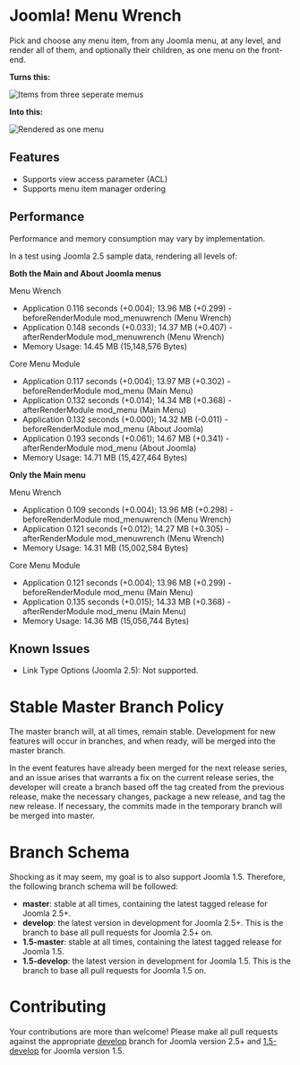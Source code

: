 Joomla! Menu Wrench
==================

Pick and choose any menu item, from any Joomla menu, at any level, and render all of them, and optionally their children, as one menu on the front-end.

**Turns this:**

![Items from three seperate memus](https://raw.github.com/betweenbrain/Image-Attachments/master/three-items-three-menus.png "Items from three seperate memus")

**Into this:**

![Rendered as one menu](https://raw.github.com/betweenbrain/Image-Attachments/master/three-items-three-menus-result.png "Rendered as one menu")

## Features ##
- Supports view access parameter (ACL)
- Supports menu item manager ordering

## Performance ##
Performance and memory consumption may vary by implementation.

In a test using Joomla 2.5 sample data, rendering all levels of:

**Both the Main and About Joomla menus**

Menu Wrench

- Application 0.116 seconds (+0.004); 13.96 MB (+0.299) - beforeRenderModule mod_menuwrench (Menu Wrench)
- Application 0.148 seconds (+0.033); 14.37 MB (+0.407) - afterRenderModule mod_menuwrench (Menu Wrench)
- Memory Usage: 14.45 MB (15,148,576 Bytes)

Core Menu Module

- Application 0.117 seconds (+0.004); 13.97 MB (+0.302) - beforeRenderModule mod_menu (Main Menu)
- Application 0.132 seconds (+0.014); 14.34 MB (+0.368) - afterRenderModule mod_menu (Main Menu)
- Application 0.132 seconds (+0.000); 14.32 MB (-0.011) - beforeRenderModule mod_menu (About Joomla)
- Application 0.193 seconds (+0.061); 14.67 MB (+0.341) - afterRenderModule mod_menu (About Joomla)
- Memory Usage: 14.71 MB (15,427,464 Bytes)

**Only the Main menu**

Menu Wrench

- Application 0.109 seconds (+0.004); 13.96 MB (+0.298) - beforeRenderModule mod_menuwrench (Menu Wrench)
- Application 0.121 seconds (+0.012); 14.27 MB (+0.305) - afterRenderModule mod_menuwrench (Menu Wrench)
- Memory Usage: 14.31 MB (15,002,584 Bytes)

Core Menu Module
- Application 0.121 seconds (+0.004); 13.96 MB (+0.299) - beforeRenderModule mod_menu (Main Menu)
- Application 0.135 seconds (+0.015); 14.33 MB (+0.368) - afterRenderModule mod_menu (Main Menu)
- Memory Usage: 14.36 MB (15,056,744 Bytes)

## Known Issues ##
- Link Type Options (Joomla 2.5): Not supported.


Stable Master Branch Policy
====================
The master branch will, at all times, remain stable. Development for new features will occur in branches, and when ready, will be merged into the master branch.

In the event features have already been merged for the next release series, and an issue arises that warrants a fix on the current release series, the developer will create a branch based off the tag created from the previous release, make the necessary changes, package a new release, and tag the new release. If necessary, the commits made in the temporary branch will be merged into master.

Branch Schema
==============
Shocking as it may seem, my goal is to also support Joomla 1.5. Therefore, the following branch schema will be followed:
* __master__: stable at all times, containing the latest tagged release for Joomla 2.5+.
* __develop__: the latest version in development for Joomla 2.5+. This is the branch to base all pull requests for Joomla 2.5+ on.
* __1.5-master__: stable at all times, containing the latest tagged release for Joomla 1.5.
* __1.5-develop__: the latest version in development for Joomla 1.5. This is the branch to base all pull requests for Joomla 1.5 on.


Contributing
====================
Your contributions are more than welcome! Please make all pull requests against the appropriate [develop](https://github.com/betweenbrain/Menu-Wrench/tree/develop) branch for Joomla version 2.5+ and [1.5-develop](https://github.com/betweenbrain/Joomla-Ajax-Interface/tree/1.5-develop) for Joomla version 1.5.

